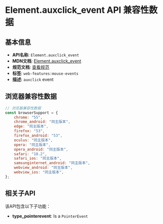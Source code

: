 # Element.auxclick_event API 兼容性数据

## 基本信息

- **API名称**: `Element.auxclick_event`
- **MDN文档**: [Element.auxclick_event](https://developer.mozilla.org/docs/Web/API/Element/auxclick_event)
- **规范文档**: [查看规范](https://w3c.github.io/uievents/#event-type-auxclick,https://html.spec.whatwg.org/multipage/webappapis.html#handler-onauxclick)
- **标签**: `web-features:mouse-events`
- **描述**: `auxclick` event

## 浏览器兼容性数据

```javascript
// 浏览器兼容性数据
const browserSupport = {
    chrome: "55",
    chrome_android: "同主版本",
    edge: "同主版本",
    firefox: "53",
    firefox_android: "53",
    oculus: "同主版本",
    opera: "同主版本",
    opera_android: "同主版本",
    safari: "18.2",
    safari_ios: "同主版本",
    samsunginternet_android: "同主版本",
    webview_android: "同主版本",
    webview_ios: "同主版本",
};

```

## 相关子API

该API包含以下子功能：

- **type_pointerevent**: Is a `PointerEvent`

